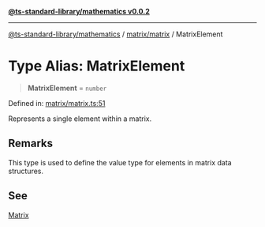 [**@ts-standard-library/mathematics v0.0.2**](../../../README.md)

***

[@ts-standard-library/mathematics](../../../README.md) / [matrix/matrix](../README.md) / MatrixElement

# Type Alias: MatrixElement

> **MatrixElement** = `number`

Defined in: [matrix/matrix.ts:51](https://github.com/gabaudette/ts-stdlib/blob/725aff52e6f28b9942b278b955914b3ace9f325c/packages/mathematics/src/matrix/matrix.ts#L51)

Represents a single element within a matrix.

## Remarks

This type is used to define the value type for elements in matrix data structures.

## See

[Matrix](Matrix.md)
